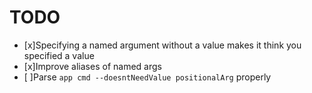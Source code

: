 # TODO

* [x]Specifying a named argument without a value makes it think you specified a value
* [x]Improve aliases of named args
* [ ]Parse `app cmd --doesntNeedValue positionalArg` properly